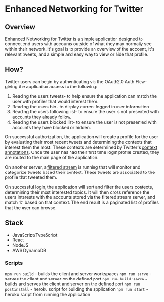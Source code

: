 # Enhanced Networking for Twitter

## Overview

Enhanced Networking for Twitter is a simple application designed to connect end users with accounts outside of what they may normally see within their network. It's goal is to provide an overview of the account, it's relevant tweets, and a simple and easy way to view or hide that profile.

## How?

Twitter users can begin by authenticating via the OAuth2.0 Auth Flow- giving the application access to the following:

1. Reading the users tweets- to help ensure the application can match the user with profiles that would interest them.
2. Reading the users bio- to display current logged in user information.
3. Reading the users following list- to ensure the user is not presented with accounts they already follow.
4. Reading the users blocked list- to ensure the user is not presented with accounts they have blocked or hidden.

On successful authorization, the application will create a profile for the user by evaluating their most recent tweets and determining the contexts that interest them the most. These contexts are determined by Twitter's [context annotations](https://developer.twitter.com/en/docs/twitter-api/annotations/overview). Once the user has had their first time login profile created, they are routed to the main page of the application.

On another server, a [filtered stream](https://developer.twitter.com/en/docs/twitter-api/tweets/filtered-stream/introduction) is running that will monitor and categorize tweets based their context. These tweets are associated to the profile that tweeted them.

On successful login, the application will sort and filter the users contexts, determining their most interested topics. It will then cross reference the users interests with the accounts stored via the filtered stream server, and match 1:1 based on that context. The end result is a paginated list of profiles that the user can browse.

## Stack

- JavaScript/TypeScript
- React
- NodeJS
- AWS DynamoDB

### Scripts

`npm run build` - builds the client and server workspaces
`npm run serve` - serves the client and server on the defined port
`npm run build:serve` - builds and serves the client and server on the defined port
`npm run postinstall` - heroku script for building the application
`npm run start` -  heroku script from running the application
